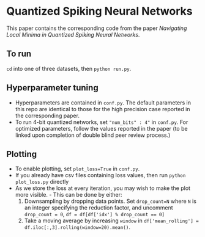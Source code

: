 # Quantized Spiking Neural Networks
This paper contains the corresponding code from the paper *Navigating Local Minima in Quantized Spiking Neural Networks*. 

## To run
`cd` into one of three datasets, then `python run.py`.

## Hyperparameter tuning
* Hyperparameters are contained in `conf.py`. The default parameters in this repo are identical to those for the high precision case reported in the corresponding paper.
* To run 4-bit quantized networks, set `"num_bits" : 4"` in `conf.py`. For optimized parameters, follow the values reported in the paper (to be linked upon completion of double blind peer review process.)

## Plotting
* To enable plotting, set `plot_loss=True` in `conf.py`. 
* If you already have csv files containing loss values, then run `python plot_loss.py` directly
* As we store the loss at every iteration, you may wish to make the plot more visible. - This can be done by either:
    1. Downsampling by dropping data points. Set `drop_count=N` where `N` is an integer specifying the reduction factor, and uncomment `drop_count = 0`, `df = df[df['idx'] % drop_count == 0]` 
    2. Take a moving average by increasing `window` in `df['mean_rolling'] = df.iloc[:,3].rolling(window=20).mean()`.
